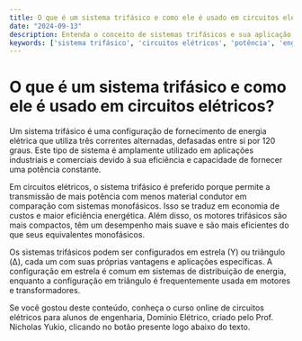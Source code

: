 ```yaml
---
title: O que é um sistema trifásico e como ele é usado em circuitos elétricos?
date: "2024-09-13"
description: Entenda o conceito de sistemas trifásicos e sua aplicação em circuitos elétricos.
keywords: ['sistema trifásico', 'circuitos elétricos', 'potência', 'engenharia']
---
```


# O que é um sistema trifásico e como ele é usado em circuitos elétricos?

Um sistema trifásico é uma configuração de fornecimento de energia elétrica que utiliza três correntes alternadas, defasadas entre si por 120 graus. Este tipo de sistema é amplamente utilizado em aplicações industriais e comerciais devido à sua eficiência e capacidade de fornecer uma potência constante.

Em circuitos elétricos, o sistema trifásico é preferido porque permite a transmissão de mais potência com menos material condutor em comparação com sistemas monofásicos. Isso se traduz em economia de custos e maior eficiência energética. Além disso, os motores trifásicos são mais compactos, têm um desempenho mais suave e são mais eficientes do que seus equivalentes monofásicos.

Os sistemas trifásicos podem ser configurados em estrela (Y) ou triângulo (Δ), cada um com suas próprias vantagens e aplicações específicas. A configuração em estrela é comum em sistemas de distribuição de energia, enquanto a configuração em triângulo é frequentemente usada em motores e transformadores.

Se você gostou deste conteúdo, conheça o curso online de circuitos elétricos para alunos de engenharia, Domínio Elétrico, criado pelo Prof. Nicholas Yukio, clicando no botão presente logo abaixo do texto.